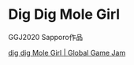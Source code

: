 # Dig Dig Mole Girl
GGJ2020 Sapporo作品

[dig dig Mole Girl | Global Game Jam](https://globalgamejam.org/2020/games/dig-dig-digirl-9)
